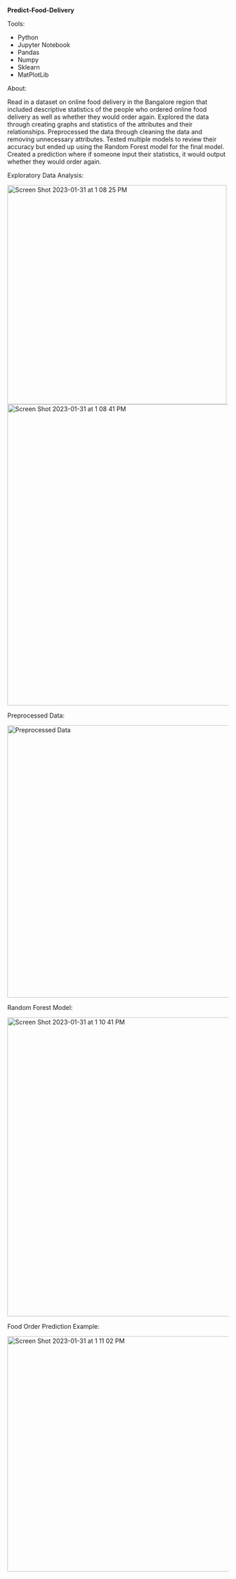 ****Predict-Food-Delivery****

Tools: 
- Python
- Jupyter Notebook
- Pandas
- Numpy
- Sklearn
- MatPlotLib

About:

  Read in a dataset on online food delivery in the Bangalore region that included descriptive statistics of the people who ordered online food delivery as well as whether they would order again. Explored the data through creating graphs and statistics of the attributes and their relationships. Preprocessed the data through cleaning the data and removing unnecessary attributes. Tested multiple models to review their accuracy but ended up using the Random Forest model for the final model. Created a prediction where if someone input their statistics, it would output whether they would order again.


Exploratory Data Analysis: 

<img width="499" alt="Screen Shot 2023-01-31 at 1 08 25 PM" src="https://user-images.githubusercontent.com/107716314/215884359-d938057c-9bda-4f14-9bf4-18fab0196acf.png">

<img width="686" alt="Screen Shot 2023-01-31 at 1 08 41 PM" src="https://user-images.githubusercontent.com/107716314/215884492-1d9d4933-1673-4732-805c-659d62fbc889.png">

Preprocessed Data:

<img width="620" alt="Preprocessed Data" src="https://user-images.githubusercontent.com/107716314/215884238-b01b2fce-1ef2-4dd2-92f5-59e7890019ee.png">

Random Forest Model:

<img width="681" alt="Screen Shot 2023-01-31 at 1 10 41 PM" src="https://user-images.githubusercontent.com/107716314/215884547-7e959f13-7eaf-41bc-bcbd-061e5b2b75db.png">

Food Order Prediction Example:

<img width="536" alt="Screen Shot 2023-01-31 at 1 11 02 PM" src="https://user-images.githubusercontent.com/107716314/215884600-f767d6b1-8943-48db-b542-8e95c14679ed.png">
